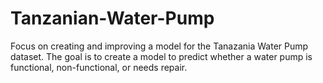 # Tanzanian-Water-Pump
Focus on creating and improving a model for the Tanazania Water Pump dataset. The goal is to create a model to predict whether a water pump is functional, non-functional, or needs repair.
